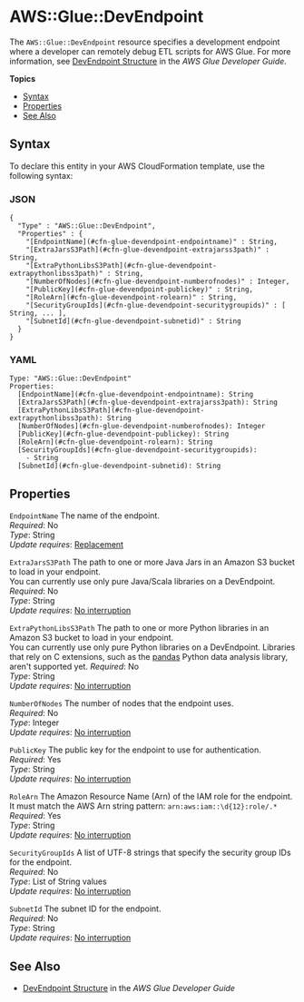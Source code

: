 # AWS::Glue::DevEndpoint<a name="aws-resource-glue-devendpoint"></a>

The `AWS::Glue::DevEndpoint` resource specifies a development endpoint where a developer can remotely debug ETL scripts for AWS Glue\. For more information, see [DevEndpoint Structure](http://docs.aws.amazon.com/glue/latest/dg/aws-glue-api-jobs-dev-endpoint.html#aws-glue-api-jobs-dev-endpoint-DevEndpoint) in the *AWS Glue Developer Guide*\. 

**Topics**
+ [Syntax](#aws-resource-glue-devendpoint-syntax)
+ [Properties](#aws-resource-glue-devendpoint-properties)
+ [See Also](#aws-resource-glue-devendpoint-seealso)

## Syntax<a name="aws-resource-glue-devendpoint-syntax"></a>

To declare this entity in your AWS CloudFormation template, use the following syntax:

### JSON<a name="aws-resource-glue-devendpoint-syntax.json"></a>

```
{
  "Type" : "AWS::Glue::DevEndpoint",
  "Properties" : {
    "[EndpointName](#cfn-glue-devendpoint-endpointname)" : String,
    "[ExtraJarsS3Path](#cfn-glue-devendpoint-extrajarss3path)" : String,
    "[ExtraPythonLibsS3Path](#cfn-glue-devendpoint-extrapythonlibss3path)" : String,
    "[NumberOfNodes](#cfn-glue-devendpoint-numberofnodes)" : Integer,
    "[PublicKey](#cfn-glue-devendpoint-publickey)" : String,
    "[RoleArn](#cfn-glue-devendpoint-rolearn)" : String,
    "[SecurityGroupIds](#cfn-glue-devendpoint-securitygroupids)" : [ String, ... ],
    "[SubnetId](#cfn-glue-devendpoint-subnetid)" : String
  }
}
```

### YAML<a name="aws-resource-glue-devendpoint-syntax.yaml"></a>

```
Type: "AWS::Glue::DevEndpoint"
Properties:
  [EndpointName](#cfn-glue-devendpoint-endpointname): String
  [ExtraJarsS3Path](#cfn-glue-devendpoint-extrajarss3path): String
  [ExtraPythonLibsS3Path](#cfn-glue-devendpoint-extrapythonlibss3path): String
  [NumberOfNodes](#cfn-glue-devendpoint-numberofnodes): Integer
  [PublicKey](#cfn-glue-devendpoint-publickey): String
  [RoleArn](#cfn-glue-devendpoint-rolearn): String
  [SecurityGroupIds](#cfn-glue-devendpoint-securitygroupids): 
    - String
  [SubnetId](#cfn-glue-devendpoint-subnetid): String
```

## Properties<a name="aws-resource-glue-devendpoint-properties"></a>

`EndpointName`  <a name="cfn-glue-devendpoint-endpointname"></a>
The name of the endpoint\.  
 *Required*: No  
 *Type*: String  
 *Update requires*: [Replacement](using-cfn-updating-stacks-update-behaviors.md#update-replacement) 

`ExtraJarsS3Path`  <a name="cfn-glue-devendpoint-extrajarss3path"></a>
The path to one or more Java Jars in an Amazon S3 bucket to load in your endpoint\.  
You can currently use only pure Java/Scala libraries on a DevEndpoint\.
 *Required*: No  
 *Type*: String  
 *Update requires*: [No interruption](using-cfn-updating-stacks-update-behaviors.md#update-no-interrupt) 

`ExtraPythonLibsS3Path`  <a name="cfn-glue-devendpoint-extrapythonlibss3path"></a>
The path to one or more Python libraries in an Amazon S3 bucket to load in your endpoint\.  
You can currently use only pure Python libraries on a DevEndpoint\. Libraries that rely on C extensions, such as the [pandas](http://pandas.pydata.org/) Python data analysis library, aren't supported yet\.
 *Required*: No  
 *Type*: String  
 *Update requires*: [No interruption](using-cfn-updating-stacks-update-behaviors.md#update-no-interrupt) 

`NumberOfNodes`  <a name="cfn-glue-devendpoint-numberofnodes"></a>
The number of nodes that the endpoint uses\.  
 *Required*: No  
 *Type*: Integer  
 *Update requires*: [No interruption](using-cfn-updating-stacks-update-behaviors.md#update-no-interrupt) 

`PublicKey`  <a name="cfn-glue-devendpoint-publickey"></a>
The public key for the endpoint to use for authentication\.  
 *Required*: Yes  
 *Type*: String  
 *Update requires*: [No interruption](using-cfn-updating-stacks-update-behaviors.md#update-no-interrupt) 

`RoleArn`  <a name="cfn-glue-devendpoint-rolearn"></a>
The Amazon Resource Name \(Arn\) of the IAM role for the endpoint\. It must match the AWS Arn string pattern: `arn:aws:iam::\d{12}:role/.*`  
 *Required*: Yes  
 *Type*: String  
 *Update requires*: [No interruption](using-cfn-updating-stacks-update-behaviors.md#update-no-interrupt) 

`SecurityGroupIds`  <a name="cfn-glue-devendpoint-securitygroupids"></a>
A list of UTF\-8 strings that specify the security group IDs for the endpoint\.  
 *Required*: No  
 *Type*: List of String values  
 *Update requires*: [No interruption](using-cfn-updating-stacks-update-behaviors.md#update-no-interrupt) 

`SubnetId`  <a name="cfn-glue-devendpoint-subnetid"></a>
The subnet ID for the endpoint\.  
 *Required*: No  
 *Type*: String  
 *Update requires*: [No interruption](using-cfn-updating-stacks-update-behaviors.md#update-no-interrupt) 

## See Also<a name="aws-resource-glue-devendpoint-seealso"></a>
+ [DevEndpoint Structure](http://docs.aws.amazon.com/glue/latest/dg/aws-glue-api-jobs-dev-endpoint.html#aws-glue-api-jobs-dev-endpoint-DevEndpoint) in the *AWS Glue Developer Guide* 